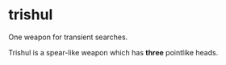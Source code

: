 # trishul

One weapon for transient searches.

Trishul is a spear-like weapon which has **three** pointlike heads. 


